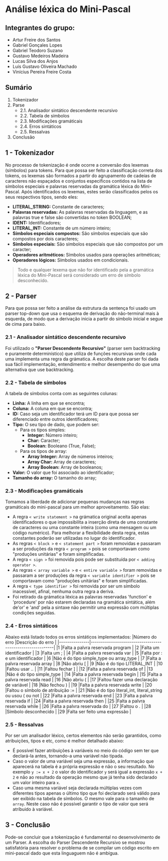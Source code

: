 # Análise léxica do Mini-Pascal

## Integrantes do grupo:

- Artur Freire dos Santos
- Gabriel Gonçales Lopes
- Gabriel Teodoro Suzano
- Gustavo Medeiros Madeira
- Lucas Silva dos Anjos
- Luís Gustavo Oliveira Machado
- Vinícius Pereira Freire Costa

## Sumário

1. Tokenizador
2. Parse
    * 2.1. Analisador sintático descendente recursivo
    * 2.2. Tabela de símbolos
    * 2.3. Modificações gramáticais
    * 2.4. Erros sintáticos
    * 2.5. Ressalvas
3. Conclusão

## 1 - Tokenizador
No processo de tokenização é onde ocorre a conversão dos lexemas (símbolos) para tokens. Para que possa ser feito a classificação correta dos tokens, os lexemas são formados a partir do agrupamento de cadeias de caracteres não espaçados e conjuntos específicos contidos na lista de símbolos especiais e palavras reservadas da gramática léxica do Mini-Pascal. Após identificados os lexemas, estes serão classificados pelos os seus respectivos tipos, sendo eles:

- **LITERAL_STRING:** Constante de caracteres;
- **Palavras reservadas:** As palavras reservadas da linguagem, e as palavras true e false são convertidas no token BOOLEAN;
- **IDENT:** Identificadores;
- **LITERAL_INT:** Constante de um número inteiro;
- **Símbolos especiais compostos:** São símbolos especiais que são compostos por dois caracteres;
- **Símbolos especiais:** São símbolos especiais que são compostos por um caracter;
- **Operadores aritméticos:** Símbolos usados para operações aritméticas;
- **Operadores lógicos:** Símbolos usados em condicionais.

> Todo e qualquer lexema que não for identificado pela a gramática léxica do Mini-Pascal será considerado um erro de símbolo desconhecido.

## 2 - Parser
Para que possa ser feito a análise da estrutura da sentença foi usado um parser top-down que usa o esquema de derivação do não-terminal mais à esquerda, de modo que a derivação inicia a partir do símbolo inicial e segue de cima para baixo.

### 2.1 - Analisador sintático descendente recursivo
Foi utilizado o **"Parser Descendente Recursivo"** (parser sem backtracking e puramente determinístico) que utiliza de funções recursivas onde cada uma implementa uma regra da grámatica. A escolha deste parser foi dada sua fácil implementação, entendimento e melhor desempenho do que uma alternativa que use backtracking.

### 2.2 - Tabela de símbolos
A tabela de símbolos conta com as seguintes colunas:
- **Linha:** A linha em que se encontra;
- **Coluna:** A coluna em que se encontra;
- **ID:** Caso seja um identificador terá um ID para que possa ser diferenciado entre outros identificadores;
- **Tipo:** O seu tipo de dado, que podem ser: 
    - Para os tipos simples: 
        - **Integer:** Número inteiro;
        - **Char:** Caracter;
        - **Boolean:** Booleano (True, False);
    - Para os tipos de array: 
        - **Array Integer:** Array de números inteiros;
        - **Array Char:** Array de caracteres;
        - **Array Boolean:** Array de booleanos;
- **Valor:** O valor que foi associado ao identificador;
- **Tamanho do array:** O tamanho do array;

### 2.3 - Modificações gramáticais
Tomamos a liberdade de adicionar pequenas mudanças nas regras gramáticais do mini-pascal para um melhor aproveitamento. São elas:
- A regra `< write statement >` na grámatica original aceita apenas identificadores o que impossibilita a inserção direta de uma constante de caracteres ou uma constante inteira (como uma mensagem ou um código numérico). Para melhorar a flexibilidade desta regra, estas constantes poderão ser utilizadas no lugar do identificador.
- As regras `< block >` e `< statement part >` foram removidas e passaram a ser produções da regra `< program >` pois se comportavam como "produções unitárias" e foram simplificadas.
- A regra `< sign >` foi removida pois pode ser substituída por `< adding operator >`.
- As regras `< array variable >` e `< entire variable >` foram removidas e passaram a ser produções da regra `< variable identifier >` pois se comportavam como "produções unitárias" e foram simplificadas.
- A regra `< type identifier >` foi removida por ser um símbolo inacessível, afinal, nenhuma outra regra a deriva.
- Foi retirado da grámatica léxica as palavras reservadas 'function' e 'procedure' por não estarem declaradas na gramática sintática, além de'or' e 'and' pela a sintaxe não permitir uma expressão com múltiplas condições seguidas.

### 2.4 - Erros sintáticos
Abaixo está listado todos os erros sintáticos implementados:
|Número do erro |Descrição do erro                                          |
|---------------|-----------------------------------------------------------|
|1              |Falta a palvra reservada program                           |
|2              |Falta um identificador                                     |
|3              |Falta um ;                                                 |
|4              |Falta a palvra reservada var                               |
|5              |Falta por : e um identificador                             |
|6              |Não é do tipo simple_type ou array_type                    |
|7              |Falta a palvra reservada array                             |
|8              |Não abriu [                                                |
|9              |Não é do tipo LITERAL_INT                                  |
|10             |Faltou usar ..                                             |
|11             |Faltou fechar ]                                            |
|12             |Falta a palvra reservada of                                |
|13             |Não é do tipo simple_type                                  |
|14             |Falta a palvra reservada begin                             |
|15             |Falta a palvra reservada read                              |
|16             |Não abriu (                                                |
|17             |Faltou fazer uma declaração de variável                    |
|18             |Não fechou )                                               |
|19             |Falta a palvra reservada write                             |
|20             |Faltou o símbolo de atribuição :=                          |
|21             |Não é do tipo literal_int, literal_string ou usou ( ou not |
|22             |Falta a palvra reservada end                               |
|23             |Falta a palvra reservada if                                |
|24             |Falta a palvra reservada then                              |
|25             |Falta a palvra reservada while                             |
|26             |Falta a palvra reservada do                                |
|27             |Faltou o .                                                 |
|28             |Símbolo desconhecido                                       |
|29             |Falta ser feito uma expressão                              |

### 2.5 - Ressalvas
Por ser um analisador léxico, certos elementos não serão garantidos, como atribuições, tipos e etc, como é melhor detalhado abaixo: 
- É possível fazer atribuições à variáveis no meio do código sem ter que declará-la antes, tornando-a uma variável não tipada.
- Caso o valor de uma variável seja uma expressão, a informação que aparecerá na tabela é a própria expressão e não o seu resultado. No exemplo `y := x + 2` o valor do identificador `y` será igual a expressão `x + 2` e não ao resultado da operação mesmo que já tenha sido declarado um valor inteiro para `x`.
- Caso uma mesma variável seja declarada múltiplas vezes com diferentes tipos apenas o último tipo que foi declarado será válido para ser exibido na tabela de símbolos. O mesmo vale para o tamanho de `array`. Neste caso não é possível garantir o tipo de valor que será atríbuido à variável.

## 3 - Conclusão
Pode-se concluir que a tokenização é fundamental no desenvolvimento de um Parser. A escolha do Parser Descendente Recursivo se mostrou satisfatória para resolver o problema de se compilar um código escrito em mini-pascal dado que esta linguaguem não é ambígua.
